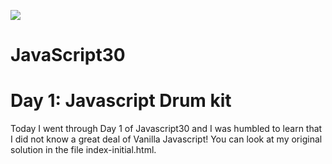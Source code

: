 ![](https://javascript30.com/images/JS3-social-share.png)

# JavaScript30

# Day 1: Javascript Drum kit
Today I went through Day 1 of Javascript30 and I was humbled to learn that I did not know a great deal of Vanilla Javascript! You can look at my original solution in the file index-initial.html. 
